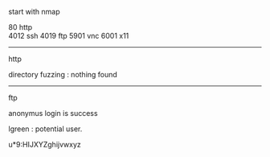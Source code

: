 start with nmap

80 http                       
4012 ssh
4019 ftp
5901 vnc
6001 x11
***

http

directory fuzzing :
nothing found

***

ftp

anonymus login is success

lgreen : potential user.

u*9:HIJXYZghijvwxyz